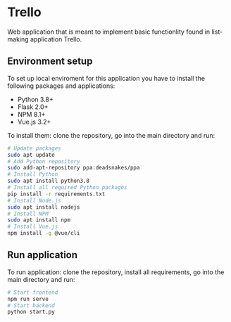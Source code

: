 # Trello
Web application that is meant to implement basic functionlity found in list-making application Trello.

## Environment setup
To set up local enviroment for this application you have to install the following packages and applications:

* Python 3.8+
* Flask 2.0+
* NPM 8.1+
* Vue.js 3.2+

To install them: clone the repository, go into the main directory and run:
```bash
# Update packages
sudo apt update
# Add Python repository
sudo add-apt-repository ppa:deadsnakes/ppa
# Install Python
sudo apt install python3.8
# Install all required Python packages
pip install -r requirements.txt
# Install Node.js
sudo apt install nodejs
# Install NPM
sudo apt install npm
# Install Vue.js
npm install -g @vue/cli
```
## Run application
To run application: clone the repository, install all requirements, go into the main directory and run:
```bash
# Start frontend
npm run serve
# Start backend
python start.py
```
